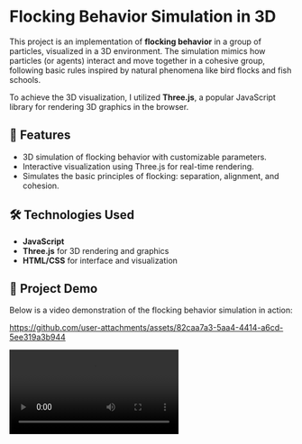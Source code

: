 # Flocking Behavior Simulation in 3D

This project is an implementation of **flocking behavior** in a group of particles, visualized in a 3D environment. The simulation mimics how particles (or agents) interact and move together in a cohesive group, following basic rules inspired by natural phenomena like bird flocks and fish schools.

To achieve the 3D visualization, I utilized **Three.js**, a popular JavaScript library for rendering 3D graphics in the browser.

## 🚀 Features
- 3D simulation of flocking behavior with customizable parameters.
- Interactive visualization using Three.js for real-time rendering.
- Simulates the basic principles of flocking: separation, alignment, and cohesion.

## 🛠️ Technologies Used
- **JavaScript**
- **Three.js** for 3D rendering and graphics
- **HTML/CSS** for interface and visualization

## 🎥 Project Demo

Below is a video demonstration of the flocking behavior simulation in action:

https://github.com/user-attachments/assets/82caa7a3-5aa4-4414-a6cd-5ee319a3b944


<video src="https://github.com/WanneWisse/flocking-behavior/raw/main/movie.mp4"></video>
